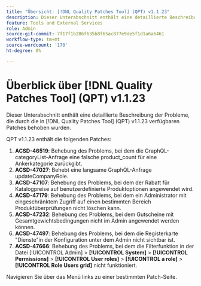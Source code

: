 ```yaml
---
title: "Übersicht: [!DNL Quality Patches Tool] (QPT) v1.1.23"
description: Dieser Unterabschnitt enthält eine detaillierte Beschreibung der Probleme, die durch die in [!DNL Quality Patches Tool]  (QPT) v1.1.23 verfügbaren Patches behoben wurden.
feature: Tools and External Services
role: Admin
source-git-commit: 7f17f1b286f635b8f65ac877e9de5f1d1a6a6461
workflow-type: tm+mt
source-wordcount: '170'
ht-degree: 0%

---
```


# Überblick über [!DNL Quality Patches Tool] (QPT) v1.1.23

Dieser Unterabschnitt enthält eine detaillierte Beschreibung der Probleme, die durch die in [!DNL Quality Patches Tool] (QPT) v1.1.23 verfügbaren Patches behoben wurden.

QPT v1.1.23 enthält die folgenden Patches:

1. **ACSD-46519**: Behebung des Problems, bei dem die GraphQL-categoryList-Anfrage eine falsche product_count für eine Ankerkategorie zurückgibt.
1. **ACSD-47027**: Behebt eine langsame GraphQL-Anfrage updateCompanyRole.
1. **ACSD-47107**: Behebung des Problems, bei dem der Rabatt für Katalogpreise auf benutzerdefinierte Produktoptionen angewendet wird.
1. **ACSD-47179**: Behebung des Problems, bei dem ein Administrator mit eingeschränktem Zugriff auf einen bestimmten Bereich Produktüberprüfungen nicht löschen kann.
1. **ACSD-47232**: Behebung des Problems, bei dem Gutscheine mit Gesamtgewichtsbedingungen nicht im Admin angewendet werden können.
1. **ACSD-47497**: Behebung des Problems, bei dem die Registerkarte &quot;Dienste&quot;in der Konfiguration unter dem Admin nicht sichtbar ist.
1. **ACSD-47666**: Behebung des Problems, bei dem die Filterfunktion in der Datei [!UICONTROL Admin] > **[!UICONTROL System]** > **[!UICONTROL Permissions]** > **[!UICONTROL User roles]** > **[!UICONTROL a role]** > **[!UICONTROL Role Users grid]** nicht funktioniert.

Navigieren Sie über das Menü links zu einer bestimmten Patch-Seite.
